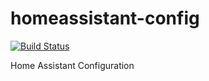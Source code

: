 # homeassistant-config

[![Build Status](https://travis-ci.org/miclip/homeassistant-config.svg?branch=master)](https://travis-ci.org/miclip/homeassistant-config)

Home Assistant Configuration 
